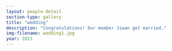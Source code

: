```yaml
---
layout: people-detail
section-type: gallery
title: "wedding"
description: "Congratulations! Our member Jiwan get married."
img-filename: wedding1.jpg
year: 2023
---
```

